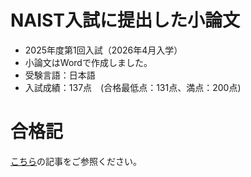 # NAIST入試に提出した小論文
- 2025年度第1回入試（2026年4月入学）
- 小論文はWordで作成しました。
- 受験言語：日本語　
- 入試成績：137点　(合格最低点：131点、満点：200点)
 # 合格記
 [こちら](https://note.com/light_kiwi485/n/nb8868f9a5e8c)の記事をご参照ください。
